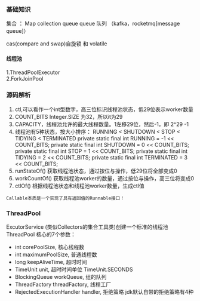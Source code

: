 ### 基础知识
集合 ： Map collection queue
queue 队列 （kafka，rocketmq[message queue]）

cas(compare and swap)自旋锁 和 volatile

#### 线程池
1.ThreadPoolExecutor<br>
2.ForkJoinPool

### 源码解析
1. ctl,可以看作一个int型数字，高三位标识线程池状态，低29位表示worker数量
2. COUNT_BITS Integer.SIZE 为32，所以it为29
3. CAPACITY，线程池允许的最大线程数量。1左移29位，然后-1，即 2^29 -1 
4. 线程池有5种状态，按大小排序： RUNNING < SHUTDOWN < STOP < TIDYING < TERMINATED
private static final int RUNNING    = -1 << COUNT_BITS;
private static final int SHUTDOWN   =  0 << COUNT_BITS;
private static final int STOP       =  1 << COUNT_BITS;
private static final int TIDYING    =  2 << COUNT_BITS;
private static final int TERMINATED =  3 << COUNT_BITS;
5. runStateOf() 获取线程池状态，通过按位与操作，低29位将全部变成0
6. workCountOf() 获取线程池worker的数量，通过按位与操作，高三位将变成0 
7. ctlOf() 根据线程池状态和线程池worker数量，生成ctl值


```Callable
Callable本质是一个实现了具有返回值的Runnable接口！
```


### ThreadPool
ExcutorService (类似Collectors的集合工具类)创建一个标准的线程池<br/>
ThreadPool 核心的7个参数：<br>
* int corePoolSize,   核心线程数
* int maximumPoolSize,  普通线程数
*  long keepAliveTime,  超时时间
*  TimeUnit unit,   超时时间单位 TimeUnit.SECONDS
*  BlockingQueue<Runnable> workQueue, 组的队列
*  ThreadFactory threadFactory,  线程工厂
*  RejectedExecutionHandler handler,  拒绝策略
 jdk默认自带的拒绝策略有4种